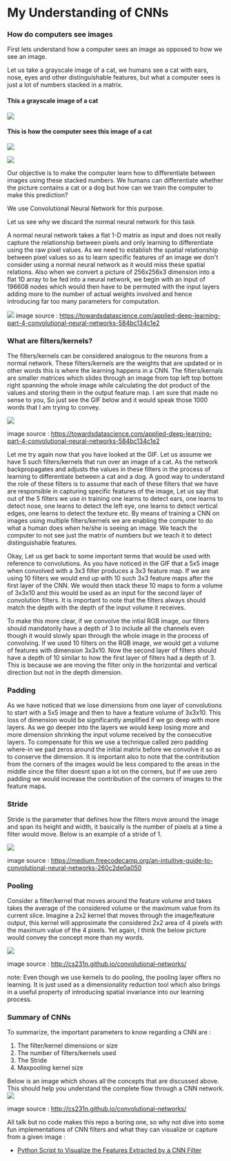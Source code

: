 # My Understanding of CNNs

### How do computers see images

First lets understand how a computer sees an image as opposed to how we see an image.

Let us take a grayscale image of a cat, we humans see a cat with ears, nose, eyes and other distinguishable features, but what 
a computer sees is just a lot of numbers stacked in a matrix.

#### This a grayscale image of a cat
![](images/cat_pic.PNG)

#### This is how the computer sees this image of a cat
![](images/cat_matrix_big.PNG)

![](images/cat_matrix.PNG)

Our objective is to make the computer learn how to differentiate between images using these stacked numbers. We humans can differentiate whether the picture contains a cat or a dog but how can we train the computer to make this prediction?

We use Convolutional Neural Network for this purpose. 

Let us see why we discard the normal neural network for this task

A normal neural network takes a flat 1-D matrix as input and does not really capture the relationship between pixels and only learning to differentiate using the raw pixel values. As we need to establish the spatial relationship between pixel values so as to learn specific features of an image we don't consider using a normal neural network as it would miss these spatial relations.
Also when we convert a picture of 256x256x3 dimension into a flat 1D array to be fed into a neural network, we begin with an input of 196608 nodes which  would then have to be permuted with the input layers adding more to the number of actual weights involved and hence introducing far too many parameters for computation.

![](images/NN%20vs%20CNN.PNG)
image source : https://towardsdatascience.com/applied-deep-learning-part-4-convolutional-neural-networks-584bc134c1e2
### What are filters/kernels?

The filters/kernels can be considered analogous to the neurons from a normal network. These filters/kernels are the weights that are updated or in other words this is where the learning happens in a CNN. The filters/kernals are smaller matrices which slides through an image from top left top bottom right spanning the whole image while calculating the dot product of the values and storing them in the output feature map. I am sure that made no sense to you, So just see the GIF below and it would speak those 1000 words that I am trying to convey.

![](images/cnn.gif)

image source : https://towardsdatascience.com/applied-deep-learning-part-4-convolutional-neural-networks-584bc134c1e2

Let me try again now that you have looked at the GIF.
Let us assume we have 5 such filters/kernels that run over an image of a cat. As the network backpropagates and adjusts the values in these filters in the process of learning to differentiate between a cat and a dog. A good way to understand the role of these filters is to assume that each of these filters that we have are responsible in capturing specific features of the image, Let us say that out of the 5 filters we use in training one learns to detect ears, one learns to detect nose, one learns to detect the left eye, one learns to detect vertical edges, one learns to detect the texture etc. 
By means of training a CNN on images using multiple filters/kernels we are enabling the computer to do what a human does when he/she is seeing an image. We teach the computer to not see just the matrix of numbers but we teach it to detect distinguishable features.

Okay, Let us get back to some important terms that would be used with reference to convolutions. As you have noticed in the GIF that a 5x5 image when convolved with a 3x3 filter produces a 3x3 feature map. If we are using 10 filters we would end up with 10 such 3x3 feature maps after the first layer of the CNN. We would then stack these 10 maps to form a volume of 3x3x10 and this would be used as an input for the second layer of convolution filters. It is important to note that the filters always should match the depth with the depth of the input volume it receives.

To make this more clear, if we convolve the intial RGB image, our filters should mandatorily have a depth of 3 to include all the channels even though it would slowly span through the whole image in the process of convolving. 
If we used 10 filters on the RGB image, we would get a volume of features with dimension 3x3x10. 
Now the second layer of filters should have a depth of 10 similar to how the first layer of filters had a depth of 3.
This is because we are moving the filter only in the horizontal and vertical direction but not in the depth dimension.

### Padding

As we have noticed that we lose dimensions from one layer of convolutions to start with a 5x5 image and then to have a feature volume of 3x3x10. This loss of dimension would be significantly amplified if we go deep with more layers. As we go deeper into the layers we would keep losing more and more dimension shrinking the input volume received by the consecutive layers.
To compensate for this we use a technique called zero padding where-in we pad zeros around the initial matrix before we convolve it so as to conserve the dimension. 
It is important also to note that the contribution from the corners of the images would be less compared to the areas in the middle since  the filter doesnt span a lot on the corners, but if we use zero padding we would increase the contribution of the corners of images to the feature maps.

### Stride

Stride is the parameter that defines how the filters move around the image and span its height and width, it basically is the number of pixels at a time a filter would move. Below is an example of a stride of 1.

![](images/stride_1.gif)

image source : https://medium.freecodecamp.org/an-intuitive-guide-to-convolutional-neural-networks-260c2de0a050

### Pooling

Consider a filter/kernel that moves around the feature volume and takes takes the average of the considered volume or the maximum value from its current slice. Imagine a 2x2 kernel that moves through the image/feature output, this kernel will approximate the considered 2x2 area of 4 pixels with the maximum value of the 4 pixels. Yet again, I think the below picture would convey the concept more than my words.

![](images/maxpooling.png)

image source : http://cs231n.github.io/convolutional-networks/

note: Even though we use kernels to do pooling, the pooling layer offers no learning. It is just used as a dimensionality reduction tool which also brings in a useful property of introducing spatial invariance into our learning process.

### Summary of CNNs
To summarize, the important parameters to know regarding a CNN are :
  1. The filter/kernel dimensions or size
  2. The number of filters/kernels used
  3. The Stride
  4. Maxpooling kernel size
  
  
Below is an image which shows all the concepts that are discussed above. This should help you understand the complete flow through a CNN network.
![](images/full_cnn.gif)

image source : http://cs231n.github.io/convolutional-networks/


All talk but no code makes this repo a boring one, so why not dive into some fun implementations of CNN filters and what they can visualize or capture from a given image :

  * [Python Script to Visualize the Features Extracted by a CNN Filter](https://iamanemic.github.io/cnn_filter_visualization/)

